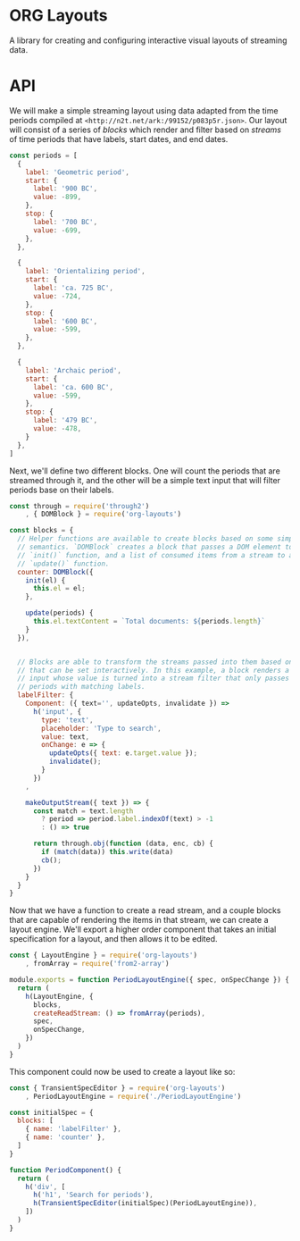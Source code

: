 # ORG Layouts

A library for creating and configuring interactive visual layouts of streaming data.

# API

We will make a simple streaming layout using data adapted from the time periods compiled at `<http://n2t.net/ark:/99152/p083p5r.json>`. Our layout will consist of a series of *blocks* which render and filter based on *streams* of time periods that have labels, start dates, and end dates.

```js
const periods = [
  {
    label: 'Geometric period',
    start: {
      label: '900 BC',
      value: -899,
    },
    stop: {
      label: '700 BC',
      value: -699,
    },
  },

  {
    label: 'Orientalizing period',
    start: {
      label: 'ca. 725 BC',
      value: -724,
    },
    stop: {
      label: '600 BC',
      value: -599,
    },
  },

  {
    label: 'Archaic period',
    start: {
      label: 'ca. 600 BC',
      value: -599,
    },
    stop: {
      label: '479 BC',
      value: -478,
    }
  },
]
```

Next, we'll define two different blocks. One will count the periods that are streamed through it, and the other will be a simple text input that will filter periods base on their labels.

```js
const through = require('through2')
    , { DOMBlock } = require('org-layouts')

const blocks = {
  // Helper functions are available to create blocks based on some simple
  // semantics. `DOMBlock` creates a block that passes a DOM element to an
  // `init()` function, and a list of consumed items from a stream to an
  // `update()` function.
  counter: DOMBlock({
    init(el) {
      this.el = el;
    },

    update(periods) {
      this.el.textContent = `Total documents: ${periods.length}`
    }
  }),


  // Blocks are able to transform the streams passed into them based on options
  // that can be set interactively. In this example, a block renders a text
  // input whose value is turned into a stream filter that only passes through
  // periods with matching labels.
  labelFilter: {
    Component: ({ text='', updateOpts, invalidate }) =>
      h('input', {
        type: 'text',
        placeholder: 'Type to search',
        value: text,
        onChange: e => {
          updateOpts({ text: e.target.value });
          invalidate();
        }
      })
    ,

    makeOutputStream({ text }) => {
      const match = text.length
        ? period => period.label.indexOf(text) > -1
        : () => true

      return through.obj(function (data, enc, cb) {
        if (match(data)) this.write(data)
        cb();
      })
    }
  }
}
```

Now that we have a function to create a read stream, and a couple blocks that are capable of rendering the items in that stream, we can create a layout engine. We'll export a higher order component that takes an initial specification for a layout, and then allows it to be edited.

```js
const { LayoutEngine } = require('org-layouts')
    , fromArray = require('from2-array')

module.exports = function PeriodLayoutEngine({ spec, onSpecChange }) {
  return (
    h(LayoutEngine, {
      blocks,
      createReadStream: () => fromArray(periods),
      spec,
      onSpecChange,
    })
  )
}
```

This component could now be used to create a layout like so:

```js
const { TransientSpecEditor } = require('org-layouts')
    , PeriodLayoutEngine = require('./PeriodLayoutEngine')

const initialSpec = {
  blocks: [
    { name: 'labelFilter' },
    { name: 'counter' },
  ]
}

function PeriodComponent() {
  return (
    h('div', [
      h('h1', 'Search for periods'),
      h(TransientSpecEditor(initialSpec)(PeriodLayoutEngine)),
    ])
  )
}
```
